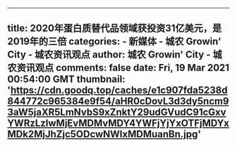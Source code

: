 
---
title: 2020年蛋白质替代品领域获投资31亿美元，是2019年的三倍
categories: 
    - 新媒体
    - 城农 Growin' City - 城农资讯观点
author: 城农 Growin' City - 城农资讯观点
comments: false
date: Fri, 19 Mar 2021 00:54:00 GMT
thumbnail: 'https://cdn.goodq.top/caches/e1c907fda5238d844772c965384e9f54/aHR0cDovL3d3dy5ncm93aW5jaXR5LmNvbS9xZnktY29udGVudC91cGxvYWRzLzIwMjEvMDMvMDY4YWFjYjYxOTFjMDYxMDk2MjJhZjc5ODcwNWIxMDMuanBn.jpg'
---

<div>   
<div class="qfe_wrapper">
<section data-fixheight class="qfy-row-4-60580beb82c6d621305 section     no  section-text-no-shadow section-inner-no-shadow section-normal section-orgi" style="margin-bottom:0;border-radius:0px;color:#333333;">
    <style class="row_class qfy_style_class">
        @media only screen and (min-width: 992px)&#123;
        section.section.qfy-row-4-60580beb82c6d621305&#123;padding-left:0;padding-right:0;padding-top:20px;padding-bottom:0;margin-top:0;margin-bottom:0;&#125;&#125;
        
        @media only screen and (max-width: 992px)&#123;
        .bit-html section.section.qfy-row-4-60580beb82c6d621305&#123;padding-left:15px;padding-right:15px;padding-top:20px;padding-bottom:;margin-top:0;margin-bottom: !important;&#125;&#125;
            </style>
        

            <div class="section-background-overlay background-overlay grid-overlay-0 " style="background-color: #ffffff;"></div>
        <div class="container">
        <div class="row qfe_row  ">
            <div data-animaleinbegin="bottom-in-view" data-animalename="qfyfadeInUp" data-duration data-delay class=" qfy-column-6-60580beb82d0e721205 qfy-column-inner  vc_span12  text-default small-screen-undefined fullrow" data-dw="1/1" data-fixheight><div style=";position:relative;" class="column_inner "><div class=" background-overlay grid-overlay-" style="background-color: transparent;width:100%;"></div><div class="column_containter" style="z-index:3;position:relative;">
<div m-padding="0px 0px 0px 0px" p-padding="0px 0px 0px 0px" css_animation_delay="0" qfyuuid="0" class="qfy-element qfy-text qfy-text-97570 qfe_text_column qfe_content_element  mobile_fontsize " style="position: relative;;;line-height:1.5em;;background-repeat: no-repeat;;">
<div class="qfe_wrapper">
<div><strong><em>城农获悉——根据Good Food Institute(GFI)今天发布的最新数据，2020年在蛋白质替代品领域的公开投资总额达到31亿美元。这一数字是2019年该领域募集资金的三倍多。</em></strong></div><div><br></div><div><img src="https://cdn.goodq.top/caches/e1c907fda5238d844772c965384e9f54/aHR0cDovL3d3dy5ncm93aW5jaXR5LmNvbS9xZnktY29udGVudC91cGxvYWRzLzIwMjEvMDMvMDY4YWFjYjYxOTFjMDYxMDk2MjJhZjc5ODcwNWIxMDMuanBn.jpg" referrerpolicy="no-referrer"><br></div><div><br></div><div>虽然2020年是我们都宁愿忘记的动荡年份，但对于蛋白质替代品的投资来说，去年实际是辉煌的一年。根据GFI的最新数据，去年蛋白质替代品领域的投资高达31亿美元，是2019年的三倍多。<br><br>GFI通过使用PitchBook的融资数据，整理了包括对植物基肉类、蛋类和乳制品替代品，细胞培养肉类和发酵蛋白等初创企业的投资。蛋白质替代品在食品科技行业相对较新，而在这一领域的投资绝对是几何级增长的。2020年募集的31亿美元，到达了从2010年至2020年期间对所有蛋白质替代品公司的60亿美元投资的一半。<br><br>GFI进一步分析了数据发现：</div><div><br></div><div>GFI进一步分析了数据发现：2020年，植物基肉类、蛋类和乳制品替代品公司获得了21亿美元的投资，远远高于2019年的6.67亿美元。这包括了其中几笔重量级融资活动，如Impossible Foods的7亿美元融资，以及LIVEKINDLY的3.35亿美元融资，以及Oatly的2亿美元股权融资；
</div><div><br>细胞培养蛋白质公司在2020年筹集了超过3.6亿美元。这包括行业内头部企业，如Memphis Meat的1.86亿美元融资和Mosa Meat的7500万美元融资。这个类别中还包括Turtle Tree Labs和BIOMILQ等基于细胞培养技术的乳制品公司；</div><div><br>精密发酵是蛋白质替代品领域的第三大支柱，2020年吸引了5.9亿美元的投资，包括Perfect Day的3亿美元融资和Nature's Fynd的4500万美元的融资。</div><div><br></div><div><img src="https://cdn.goodq.top/caches/e1c907fda5238d844772c965384e9f54/aHR0cDovL3d3dy5ncm93aW5jaXR5LmNvbS9xZnktY29udGVudC91cGxvYWRzLzIwMjEvMDMvMTc1NDM0MTI2OGQ1ZjJkNzljZGVlMjk0NzYzYTU3OWEuanBn.jpg" referrerpolicy="no-referrer"><br></div><div><br>在2020年，蛋白质替代品领域能够筹集到如此多的资金并不令人意外。首先，在这个领域的初创公司还没有完全饱和，所以有更多的投资机会；特别是在细胞培养和发酵蛋白质等领域，这项技术正在成熟，以更低的成本获得更高的产量。<br><br>GFI还指出，更宏观的、事关人类生存的因素帮助推动了对蛋白质替代品的投资。新冠大流行突显了该问题，以及围绕动物肉类生产的伦理大讨论，加上动物肉供应链的问题，帮助推动了<span style="color: rgb(41, 105, 176);"></span><a href="http://www.growincity.com/?page_id=16532"><span style="color: rgb(41, 105, 176);"><u><strong>2020年植物基食品销售的激增</strong></u></span></a><span style="color: rgb(41, 105, 176);"></span>。<br><br>虽然2020年的投资数字令人印象深刻，但我们也很好奇今年会是什么样子。正如我们报道显示的那样，自1月份以来，仅在细胞培养肉类领域就发生了大量投资。2021年会不会是蛋白质替代品领域又一个破纪录的一年？明年三月再来看看吧。
</div>
</div> 
</div> </div></div></div><style class="column_class qfy_style_class">@media only screen and (min-width: 992px)&#123;.qfy-column-6-60580beb82d0e721205 > .column_inner &#123;padding-left:0;padding-right:0;padding-top:0;padding-bottom:0;&#125;.qfe_row .vc_span_class.qfy-column-6-60580beb82d0e721205 &#123;&#125;;&#125;@media only screen and (max-width: 992px)&#123;.qfy-column-6-60580beb82d0e721205 > .column_inner&#123;margin:0 auto 0 !important;padding-left:0;padding-right:0;padding-top:;padding-bottom:;&#125;.display_entire .qfe_row .vc_span_class.qfy-column-6-60580beb82d0e721205 &#123;&#125;.qfy-column-6-60580beb82d0e721205 > .column_inner> .background-overlay,.qfy-column-6-60580beb82d0e721205 > .column_inner> .background-media&#123;width:100% !important;left:0 !important;right:auto !important;&#125;&#125;</style>        </div>
    </div>

</section>
</div> 
  
</div>
            